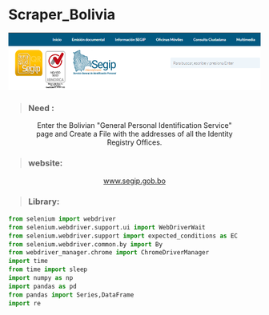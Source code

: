 # Scraper_Bolivia

![Interior Ministry page](pagebolivia.PNG)

> ### Need :
<center>
    Enter the Bolivian "General Personal Identification Service"<br/>
    page and Create a File with the addresses of all the Identity<br/>
    Registry Offices.
</center>
 
> ### website:

<center>
    <a href="(https://www.segip.gob.bo/">www.segip.gob.bo</a>
</center>

> ### Library:

```python
from selenium import webdriver
from selenium.webdriver.support.ui import WebDriverWait
from selenium.webdriver.support import expected_conditions as EC
from selenium.webdriver.common.by import By
from webdriver_manager.chrome import ChromeDriverManager
import time
from time import sleep
import numpy as np
import pandas as pd
from pandas import Series,DataFrame
import re
```
